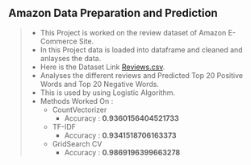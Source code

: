 ## Amazon Data Preparation and Prediction
> * This Project is worked on the review dataset of Amazon E-Commerce Site.
> * In this Project data is loaded into dataframe and cleaned and anlayses the data. 
> * Here is the Dataset Link [Reviews.csv](https://drive.google.com/drive/folders/1w7jlBdHF6xRTWGwmbXsC-i9uMJMMi7o9?usp=sharing).
> * Analyses the different reviews and Predicted Top 20 Positive Words and Top 20 Negative Words.
> * This is used by using Logistic Algorithm.
> * Methods Worked On :
>   - CountVectorizer
>      - Accuracy : **0.9360156404521733**
>   - TF-IDF
>      - Accuracy : **0.9341518706163373**
>   - GridSearch CV 
>      - Accuracy : **0.9869196399663278**
